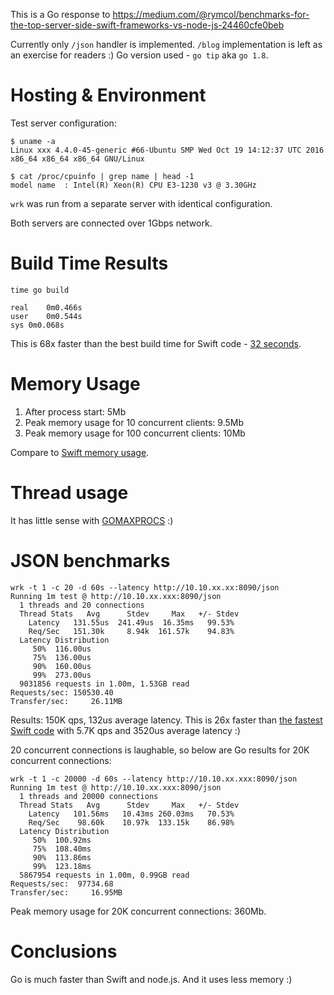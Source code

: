 This is a Go response to https://medium.com/@rymcol/benchmarks-for-the-top-server-side-swift-frameworks-vs-node-js-24460cfe0beb

Currently only `/json` handler is implemented. `/blog` implementation is left as an exercise for readers :)
Go version used - `go tip` aka `go 1.8`.

# Hosting & Environment

Test server configuration:
```
$ uname -a
Linux xxx 4.4.0-45-generic #66-Ubuntu SMP Wed Oct 19 14:12:37 UTC 2016 x86_64 x86_64 x86_64 GNU/Linux

$ cat /proc/cpuinfo | grep name | head -1
model name	: Intel(R) Xeon(R) CPU E3-1230 v3 @ 3.30GHz
```

`wrk` was run from a separate server with identical configuration.

Both servers are connected over 1Gbps network.


# Build Time Results

```
time go build

real	0m0.466s
user	0m0.544s
sys	0m0.068s
```

This is 68x faster than the best build time for Swift code - [32 seconds](https://medium.com/@rymcol/benchmarks-for-the-top-server-side-swift-frameworks-vs-node-js-24460cfe0beb#4039).

# Memory Usage

1. After process start: 5Mb
2. Peak memory usage for 10 concurrent clients: 9.5Mb
3. Peak memory usage for 100 concurrent clients: 10Mb

Compare to [Swift memory usage](https://medium.com/@rymcol/benchmarks-for-the-top-server-side-swift-frameworks-vs-node-js-24460cfe0beb#8d9b).


# Thread usage

It has little sense with [GOMAXPROCS](https://golang.org/pkg/runtime/) :)


# JSON benchmarks

```
wrk -t 1 -c 20 -d 60s --latency http://10.10.xx.xx:8090/json
Running 1m test @ http://10.10.xx.xxx:8090/json
  1 threads and 20 connections
  Thread Stats   Avg      Stdev     Max   +/- Stdev
    Latency   131.55us  241.49us  16.35ms   99.53%
    Req/Sec   151.30k     8.94k  161.57k    94.83%
  Latency Distribution
     50%  116.00us
     75%  136.00us
     90%  160.00us
     99%  273.00us
  9031856 requests in 1.00m, 1.53GB read
Requests/sec: 150530.40
Transfer/sec:     26.11MB
```

Results: 150K qps, 132us average latency.
This is 26x faster than [the fastest Swift code](https://medium.com/@rymcol/benchmarks-for-the-top-server-side-swift-frameworks-vs-node-js-24460cfe0beb#7d04) with 5.7K qps and 3520us average latency :)


20 concurrent connections is laughable, so below are Go results for 20K
concurrent connections:

```
wrk -t 1 -c 20000 -d 60s --latency http://10.10.xx.xxx:8090/json
Running 1m test @ http://10.10.xx.xxx:8090/json
  1 threads and 20000 connections
  Thread Stats   Avg      Stdev     Max   +/- Stdev
    Latency   101.56ms   10.43ms 260.03ms   70.53%
    Req/Sec    98.60k    10.97k  133.15k    86.98%
  Latency Distribution
     50%  100.92ms
     75%  108.40ms
     90%  113.86ms
     99%  123.18ms
  5867954 requests in 1.00m, 0.99GB read
Requests/sec:  97734.68
Transfer/sec:     16.95MB
```

Peak memory usage for 20K concurrent connections: 360Mb.


# Conclusions

Go is much faster than Swift and node.js. And it uses less memory :)

